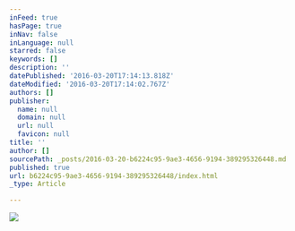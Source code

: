 ```yaml
---
inFeed: true
hasPage: true
inNav: false
inLanguage: null
starred: false
keywords: []
description: ''
datePublished: '2016-03-20T17:14:13.818Z'
dateModified: '2016-03-20T17:14:02.767Z'
authors: []
publisher:
  name: null
  domain: null
  url: null
  favicon: null
title: ''
author: []
sourcePath: _posts/2016-03-20-b6224c95-9ae3-4656-9194-389295326448.md
published: true
url: b6224c95-9ae3-4656-9194-389295326448/index.html
_type: Article

---
```

![](https://the-grid-user-content.s3-us-west-2.amazonaws.com/978b95e9-087d-4607-ad5e-66a8531f8788.jpg)